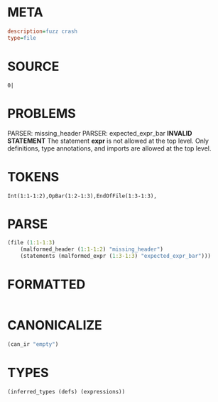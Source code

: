 # META
~~~ini
description=fuzz crash
type=file
~~~
# SOURCE
~~~roc
0|
~~~
# PROBLEMS
PARSER: missing_header
PARSER: expected_expr_bar
**INVALID STATEMENT**
The statement **expr** is not allowed at the top level.
Only definitions, type annotations, and imports are allowed at the top level.
# TOKENS
~~~zig
Int(1:1-1:2),OpBar(1:2-1:3),EndOfFile(1:3-1:3),
~~~
# PARSE
~~~clojure
(file (1:1-1:3)
	(malformed_header (1:1-1:2) "missing_header")
	(statements (malformed_expr (1:3-1:3) "expected_expr_bar")))
~~~
# FORMATTED
~~~roc

~~~
# CANONICALIZE
~~~clojure
(can_ir "empty")
~~~
# TYPES
~~~clojure
(inferred_types (defs) (expressions))
~~~